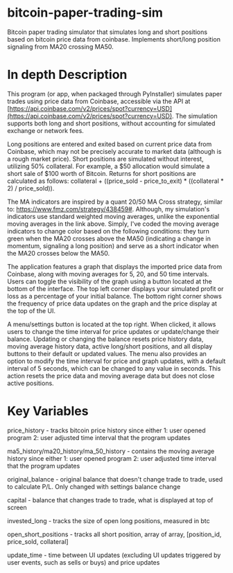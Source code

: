 # bitcoin-paper-trading-sim
Bitcoin paper trading simulator that simulates long and short positions based on bitcoin price data from coinbase. Implements short/long position signaling from MA20 crossing MA50.

# In depth Description
This program (or app, when packaged through PyInstaller) simulates paper trades using price data from Coinbase, accessible via the API at [https://api.coinbase.com/v2/prices/spot?currency=USD](https://api.coinbase.com/v2/prices/spot?currency=USD). The simulation supports both long and short positions, without accounting for simulated exchange or network fees. 

Long positions are entered and exited based on current price data from Coinbase, which may not be precisely accurate to market data (although is a rough market price). Short positions are simulated without interest, utilizing 50% collateral. For example, a $50 allocation would simulate a short sale of $100 worth of Bitcoin. Returns for short positions are calculated as follows: collateral + ((price_sold - price_to_exit) * ((collateral * 2) / price_sold)).

The MA indicators are inspired by a quant 20/50 MA Cross strategy, similar to: https://www.fmz.com/strategy/438459#. Although, my simulation's indicators use standard weighted moving averages, unlike the exponential moving averages in the link above. Simply, I've coded the moving average indicators to change color based on the following conditions: they turn green when the MA20 crosses above the MA50 (indicating a change in momentum, signaling a long position) and serve as a short indicator when the MA20 crosses below the MA50. 

The application features a graph that displays the imported price data from Coinbase, along with moving averages for 5, 20, and 50 time intervals. Users can toggle the visibility of the graph using a button located at the bottom of the interface. The top left corner displays your simulated profit or loss as a percentage of your initial balance. The bottom right corner shows the frequency of price data updates on the graph and the price display at the top of the UI. 

A menu/settings button is located at the top right. When clicked, it allows users to change the time interval for price updates or update/change their balance. Updating or changing the balance resets price history data, moving average history data, active long/short positions, and all display buttons to their default or updated values. The menu also provides an option to modify the time interval for price and graph updates, with a default interval of 5 seconds, which can be changed to any value in seconds. This action resets the price data and moving average data but does not close active positions.


# Key Variables
price_history - tracks bitcoin price history since either 1: user opened program 2: user adjusted time interval that the program updates

ma5_history/ma20_history/ma_50_history - contains the moving average history since either 1: user opened program 2: user adjusted time interval that the program updates

original_balance - original balance that doesn't change trade to trade, used to calculate P/L. Only changed with settings balance change

capital - balance that changes trade to trade, what is displayed at top of screen

invested_long - tracks the size of open long positions, measured in btc

open_short_positions - tracks all short position, array of array, [position_id, price_sold, collateral]

update_time - time between UI updates (excluding UI updates triggered by user events, such as sells or buys) and price updates

